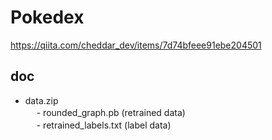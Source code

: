# Pokedex

https://qiita.com/cheddar_dev/items/7d74bfeee91ebe204501

## doc  
- data.zip  
　 - rounded_graph.pb (retrained data)  
　 - retrained_labels.txt (label data)  

